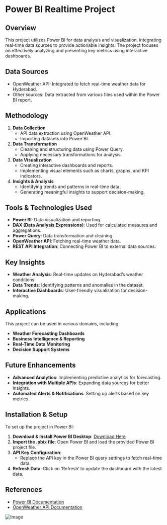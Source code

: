 # Power BI Realtime Project

## Overview
This project utilizes Power BI for data analysis and visualization, integrating real-time data sources to provide actionable insights. The project focuses on effectively analyzing and presenting key metrics using interactive dashboards.

## Data Sources
- OpenWeather API: Integrated to fetch real-time weather data for Hyderabad.
- Other sources: Data extracted from various files used within the Power BI report.

## Methodology
1. **Data Collection**
   - API data extraction using OpenWeather API.
   - Importing datasets into Power BI.
2. **Data Transformation**
   - Cleaning and structuring data using Power Query.
   - Applying necessary transformations for analysis.
3. **Data Visualization**
   - Creating interactive dashboards and reports.
   - Implementing visual elements such as charts, graphs, and KPI indicators.
4. **Insights & Analysis**
   - Identifying trends and patterns in real-time data.
   - Generating meaningful insights to support decision-making.

## Tools & Technologies Used
- **Power BI**: Data visualization and reporting.
- **DAX (Data Analysis Expressions)**: Used for calculated measures and aggregations.
- **Power Query**: Data transformation and cleaning.
- **OpenWeather API**: Fetching real-time weather data.
- **REST API Integration**: Connecting Power BI to external data sources.

## Key Insights
- **Weather Analysis**: Real-time updates on Hyderabad’s weather conditions.
- **Data Trends**: Identifying patterns and anomalies in the dataset.
- **Interactive Dashboards**: User-friendly visualization for decision-making.

## Applications
This project can be used in various domains, including:
- **Weather Forecasting Dashboards**
- **Business Intelligence & Reporting**
- **Real-Time Data Monitoring**
- **Decision Support Systems**

## Future Enhancements
- **Advanced Analytics**: Implementing predictive analytics for forecasting.
- **Integration with Multiple APIs**: Expanding data sources for better insights.
- **Automated Alerts & Notifications**: Setting up alerts based on key metrics.

## Installation & Setup
To set up the project in Power BI:
1. **Download & Install Power BI Desktop**: [Download Here](https://powerbi.microsoft.com/)
2. **Import the .pbix file**: Open Power BI and load the provided Power BI project file.
3. **API Key Configuration**:
   - Replace the API key in the Power BI query settings to fetch real-time data.
4. **Refresh Data**: Click on ‘Refresh’ to update the dashboard with the latest data.

## References
- [Power BI Documentation](https://docs.microsoft.com/en-us/power-bi/)
- [OpenWeather API Documentation](https://openweathermap.org/api)

![Image](https://github.com/user-attachments/assets/fd45b795-fa3d-444b-a79c-bdc79dc0c268)


